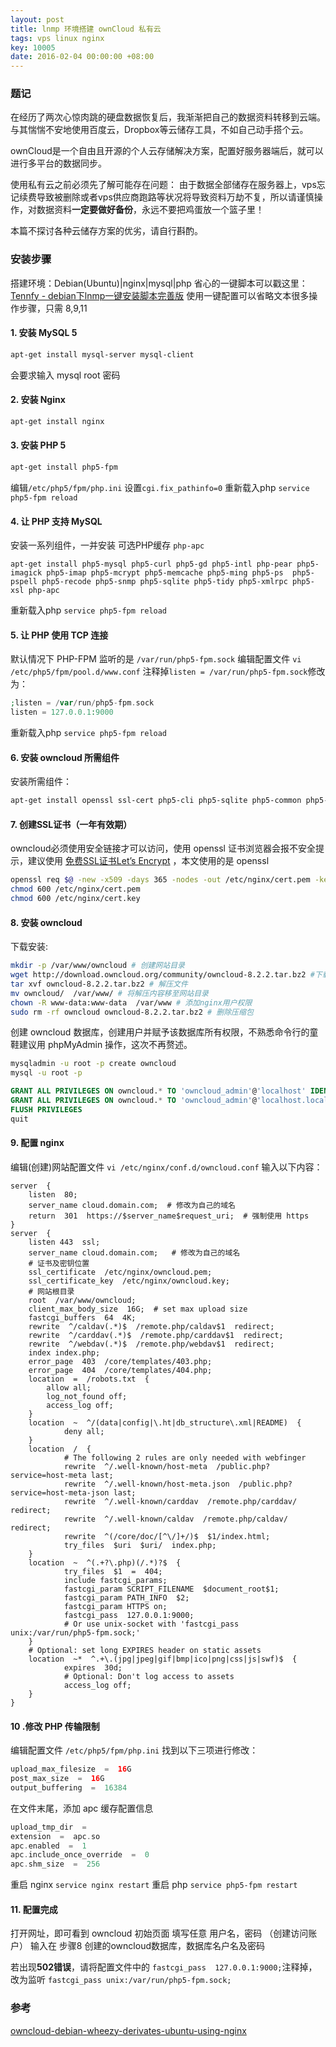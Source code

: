 ```yaml
---
layout: post
title: lnmp 环境搭建 ownCloud 私有云
tags: vps linux nginx
key: 10005
date: 2016-02-04 00:00:00 +08:00
---
```


### 题记
在经历了两次心惊肉跳的硬盘数据恢复后，我渐渐把自己的数据资料转移到云端。与其惴惴不安地使用百度云，Dropbox等云储存工具，不如自己动手搭个云。

ownCloud是一个自由且开源的个人云存储解决方案，配置好服务器端后，就可以进行多平台的数据同步。

使用私有云之前必须先了解可能存在问题：
由于数据全部储存在服务器上，vps忘记续费导致被删除或者vps供应商跑路等状况将导致资料万劫不复，所以请谨慎操作，对数据资料**一定要做好备份**，永远不要把鸡蛋放一个篮子里！

本篇不探讨各种云储存方案的优劣，请自行斟酌。

### 安装步骤

搭建环境：Debian(Ubuntu)|nginx|mysql|php
省心的一键脚本可以戳这里：[Tennfy - debian下lnmp一键安装脚本完善版](http://www.tennfy.com/2123.html "debian下lnmp一键安装脚本完善版")
使用一键配置可以省略文本很多操作步骤，只需 8,9,11

#### 1. 安装 MySQL 5

```bash
apt-get install mysql-server mysql-client
```

会要求输入 mysql root 密码

#### 2. 安装 Nginx

```bash
apt-get install nginx
```

#### 3. 安装 PHP 5

```bash
apt-get install php5-fpm
```

编辑`/etc/php5/fpm/php.ini`
设置`cgi.fix_pathinfo=0`
重新载入php `service php5-fpm reload`

#### 4. 让 PHP 支持 MySQL
安装一系列组件，一并安装 可选PHP缓存 `php-apc`
```
apt-get install php5-mysql php5-curl php5-gd php5-intl php-pear php5-imagick php5-imap php5-mcrypt php5-memcache php5-ming php5-ps  php5-pspell php5-recode php5-snmp php5-sqlite php5-tidy php5-xmlrpc php5-xsl php-apc
```
重新载入php `service php5-fpm reload`

#### 5. 让 PHP 使用 TCP 连接
默认情况下 PHP-FPM 监听的是 `/var/run/php5-fpm.sock`
编辑配置文件 `vi /etc/php5/fpm/pool.d/www.conf`
注释掉`listen = /var/run/php5-fpm.sock`修改为：

```php
;listen = /var/run/php5-fpm.sock
listen = 127.0.0.1:9000
```

重新载入php `service php5-fpm reload`

#### 6. 安装 owncloud 所需组件
安装所需组件：

```sh
apt-get install openssl ssl-cert php5-cli php5-sqlite php5-common php5-cgi sqlite3 php-pear curl libapr1 libtool curl libcurl4-openssl-dev php-xml-parser php5 php5-dev php5-gd varnish
```

#### 7. 创建SSL证书（一年有效期）
owncloud必须使用安全链接才可以访问，使用 openssl 证书浏览器会报不安全提示，建议使用 [免费SSL证书Let’s Encrypt](http://www.tennfy.com/3911.html) ，本文使用的是 openssl

```bash
openssl req $@ -new -x509 -days 365 -nodes -out /etc/nginx/cert.pem -keyout  /etc/nginx/cert.key
chmod 600 /etc/nginx/cert.pem
chmod 600 /etc/nginx/cert.key
```

#### 8. 安装 owncloud

下载安装:

```sh
mkdir -p /var/www/owncloud # 创建网站目录
wget http://download.owncloud.org/community/owncloud-8.2.2.tar.bz2 #下载owncloud
tar xvf owncloud-8.2.2.tar.bz2 # 解压文件
mv owncloud/  /var/www/ # 将解压内容移至网站目录
chown -R www-data:www-data  /var/www # 添加nginx用户权限
sudo rm -rf owncloud owncloud-8.2.2.tar.bz2 # 删除压缩包
```

创建 owncloud 数据库，创建用户并赋予该数据库所有权限，不熟悉命令行的童鞋建议用 phpMyAdmin 操作，这次不再赘述。

```sh
mysqladmin -u root -p create owncloud
mysql -u root -p
```
```sql
GRANT ALL PRIVILEGES ON owncloud.* TO 'owncloud_admin'@'localhost' IDENTIFIED BY  'owncloud_admin_password'
GRANT ALL PRIVILEGES ON owncloud.* TO 'owncloud_admin'@'localhost.localdomain' IDENTIFIED BY 'owncloud_admin_password'
FLUSH PRIVILEGES
quit
```

#### 9. 配置 nginx
编辑(创建)网站配置文件 `vi /etc/nginx/conf.d/owncloud.conf`
输入以下内容：

```nginx
server  {
    listen  80;
    server_name cloud.domain.com;  # 修改为自己的域名
    return  301  https://$server_name$request_uri;  # 强制使用 https
}
server  {
    listen 443  ssl;
    server_name cloud.domain.com;   # 修改为自己的域名
    # 证书及密钥位置
    ssl_certificate  /etc/nginx/owncloud.pem;
    ssl_certificate_key  /etc/nginx/owncloud.key;
    # 网站根目录
    root  /var/www/owncloud;
    client_max_body_size  16G;  # set max upload size
    fastcgi_buffers  64  4K;
    rewrite  ^/caldav(.*)$  /remote.php/caldav$1  redirect;
    rewrite  ^/carddav(.*)$  /remote.php/carddav$1  redirect;
    rewrite  ^/webdav(.*)$  /remote.php/webdav$1  redirect;
    index index.php;
    error_page  403  /core/templates/403.php;
    error_page  404  /core/templates/404.php;
    location  =  /robots.txt  {
        allow all;
        log_not_found off;
        access_log off;
    }
    location  ~  ^/(data|config|\.ht|db_structure\.xml|README)  {
            deny all;
    }
    location  /  {
            # The following 2 rules are only needed with webfinger
            rewrite  ^/.well-known/host-meta  /public.php?service=host-meta last;
            rewrite  ^/.well-known/host-meta.json  /public.php?service=host-meta-json last;
            rewrite  ^/.well-known/carddav  /remote.php/carddav/  redirect;
            rewrite  ^/.well-known/caldav  /remote.php/caldav/  redirect;
            rewrite  ^(/core/doc/[^\/]+/)$  $1/index.html;
            try_files  $uri  $uri/  index.php;
    }
    location  ~  ^(.+?\.php)(/.*)?$  {
            try_files  $1  =  404;
            include fastcgi_params;
            fastcgi_param SCRIPT_FILENAME  $document_root$1;
            fastcgi_param PATH_INFO  $2;
            fastcgi_param HTTPS on;
            fastcgi_pass  127.0.0.1:9000;
            # Or use unix-socket with 'fastcgi_pass unix:/var/run/php5-fpm.sock;'
    }
    # Optional: set long EXPIRES header on static assets
    location  ~*  ^.+\.(jpg|jpeg|gif|bmp|ico|png|css|js|swf)$  {
            expires  30d;
            # Optional: Don't log access to assets
            access_log off;
    }
}
```

#### 10 .修改 PHP 传输限制
编辑配置文件 `/etc/php5/fpm/php.ini`
找到以下三项进行修改：

```php
upload_max_filesize  =  16G
post_max_size  =  16G
output_buffering  =  16384
```

在文件末尾，添加 apc 缓存配置信息

```php
upload_tmp_dir  =
extension  =  apc.so
apc.enabled  =  1
apc.include_once_override  =  0
apc.shm_size  =  256
```

重启 nginx `service nginx restart`
重启 php `service php5-fpm restart`

#### 11. 配置完成

打开网址，即可看到 owncloud 初始页面
填写任意 用户名，密码 （创建访问账户）
输入在 步骤8 创建的owncloud数据库，数据库名户名及密码

若出现**502错误**，请将配置文件中的 `fastcgi_pass  127.0.0.1:9000;`注释掉，改为监听 `fastcgi_pass unix:/var/run/php5-fpm.sock;`

### 参考
[owncloud-debian-wheezy-derivates-ubuntu-using-nginx](https://computermen.linuxeverywhere.org/2014/02/11/owncloud-debian-wheezy-derivates-ubuntu-using-nginx/)